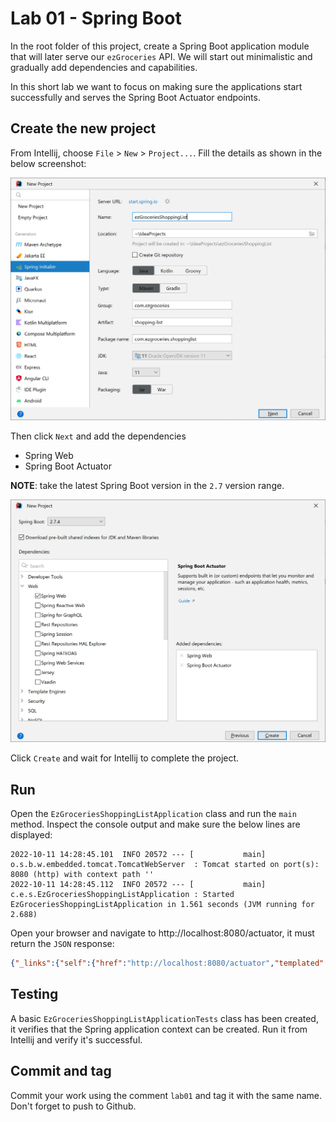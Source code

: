 # Lab 01 - Spring Boot
In the root folder of this project, create a Spring Boot application module that will later serve our ``ezGroceries`` API. We will start out minimalistic and gradually add dependencies and capabilities.

In this short lab we want to focus on making sure the applications start successfully and serves the Spring Boot Actuator endpoints.

## Create the new project
From Intellij, choose ``File`` > ``New`` > ``Project...``. Fill the details as shown in the below screenshot:

![Spring Initializr step 1](lab-01-spring-initializr-1.png "Step 1")

Then click ``Next`` and add the dependencies
* Spring Web
* Spring Boot Actuator

**NOTE**: take the latest Spring Boot version in the ``2.7`` version range.

![Spring Initializr step 2](lab-01-spring-initializr-2.png "Step 2")

Click ``Create`` and wait for Intellij to complete the project.

## Run
Open the ``EzGroceriesShoppingListApplication`` class and run the ``main`` method.
Inspect the console output and make sure the below lines are displayed:
```
2022-10-11 14:28:45.101  INFO 20572 --- [           main] o.s.b.w.embedded.tomcat.TomcatWebServer  : Tomcat started on port(s): 8080 (http) with context path ''
2022-10-11 14:28:45.112  INFO 20572 --- [           main] c.e.s.EzGroceriesShoppingListApplication : Started EzGroceriesShoppingListApplication in 1.561 seconds (JVM running for 2.688)
```
Open your browser and navigate to http://localhost:8080/actuator, it must return the ``JSON`` response:
```json
{"_links":{"self":{"href":"http://localhost:8080/actuator","templated":false},"health":{"href":"http://localhost:8080/actuator/health","templated":false},"health-path":{"href":"http://localhost:8080/actuator/health/{*path}","templated":true}}}
```

## Testing
A basic ``EzGroceriesShoppingListApplicationTests`` class has been created, it verifies that the Spring application context can be created.
Run it from Intellij and verify it's successful.

## Commit and tag
Commit your work using the comment ``lab01`` and tag it with the same name. Don't forget to push to Github.
